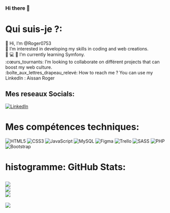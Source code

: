 ### Hi there 👋
#  Qui suis-je ?:
👋 Hi, I’m @Roger0753<br> 💝 I’m interested in developing my skills in coding and web creations.<br> 💖 💻 📒 I’m currently learning Symfony.<br>:cœurs_tournants:️ I’m looking to collaborate on différent projects that can boost my web culture.<br>:boîte_aux_lettres_drapeau_relevé: How to reach me ? You can use my LinkedIn : Aissan Roger
## Mes reseaux Socials:

[![LinkedIn](https://img.shields.io/badge/LinkedIn-%230077B5.svg?logo=linkedin&logoColor=white)](https://www.linkedin.com/in/roger-aissan/)

# Mes compétences techniques:

![HTML5](https://img.shields.io/badge/HTML5-E34F26?style=for-the-badge&logo=html5&logoColor=white)
![CSS3](https://img.shields.io/badge/css3-%231572B6.svg?style=for-the-badge&logo=css3&logoColor=white)
![JavaScript](https://img.shields.io/badge/javascript-%23323330.svg?style=for-the-badge&logo=javascript&logoColor=%23F7DF1E)
![MySQL](https://img.shields.io/badge/mysql-%2300f.svg?style=for-the-badge&logo=mysql&logoColor=white)
![Figma](https://img.shields.io/badge/figma-%23F24E1E.svg?style=for-the-badge&logo=figma&logoColor=white)
![Trello](https://img.shields.io/badge/Trello-%23026AA7.svg?style=for-the-badge&logo=Trello&logoColor=white)
![SASS](https://img.shields.io/badge/Sass-CC6699?style=for-the-badge&logo=sass&logoColor=white)
![PHP](https://img.shields.io/badge/PHP-777BB4?style=for-the-badge&logo=php&logoColor=white)
![Bootstrap](https://img.shields.io/badge/Bootstrap-563D7C?style=for-the-badge&logo=bootstrap&logoColor=white)

# histogramme: GitHub Stats:

![](https://github-readme-stats.vercel.app/api?username=Roger0753&theme=react&hide_border=true&include_all_commits=false&count_private=false)<br/>
![](https://github-readme-streak-stats.herokuapp.com/?user=Roger0753&theme=react&hide_border=true)<br/>
![](https://github-readme-stats.vercel.app/api/top-langs/?username=Roger0753&theme=react&hide_border=true&include_all_commits=false&count_private=false&layout=compact)
---
[![](https://visitcount.itsvg.in/api?id=Roger0753&icon=0&color=0)](https://visitcount.itsvg.in)

